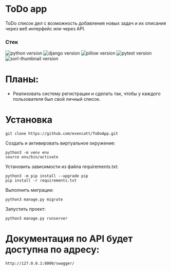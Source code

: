 # ToDo app
ToDo список дел с возможность добавления новых задач и их описания через веб интерфейс или через API.

### **Стек**
![python version](https://img.shields.io/badge/Python-3.7-green)
![django version](https://img.shields.io/badge/Django-2.2-green)
![pillow version](https://img.shields.io/badge/Pillow-8.3-green)
![pytest version](https://img.shields.io/badge/pytest-6.2-green)
![sorl-thumbnail version](https://img.shields.io/badge/thumbnail-12.7-green)

# Планы:
  * Реализовать систему регистрации и сделать так, чтобы у каждого пользователя был свой личный список.

# Установка
```
git clone https://github.com/evencatt/ToDoApp.git
```
Cоздать и активировать виртуальное окружение:
```
python3 -m venv env
source env/bin/activate
```
Установить зависимости из файла requirements.txt:
```
python3 -m pip install --upgrade pip
pip install -r requirements.txt
```
Выполнить миграции:
```
python3 manage.py migrate
```
Запустить проект:
```
python3 manage.py runserver
```

# Документация по API будет доступна по адресу:
`http://127.0.0.1:8000/swagger/`
